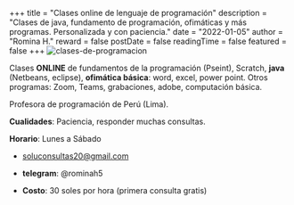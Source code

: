 +++
title = "Clases online de lenguaje de programación"
description = "Clases de java, fundamento de programación, ofimáticas y más programas. Personalizada y con paciencia."
date = "2022-01-05"
author = "Romina H."
reward = false
postDate = false
readingTime = false
featured = false
+++
![clases-de-programacion](http://dl.dropboxusercontent.com/s/dm1hj9vfextmcwh/banner-de-servicios-clases-online.jpg)

Clases **ONLINE** de fundamentos de la programación (Pseint), Scratch, **java** (Netbeans, eclipse), **ofimática básica**: word, excel, power point. Otros programas: Zoom, Teams, grabaciones, adobe, computación básica.

Profesora de programación de Perú (Lima).

**Cualidades**: Paciencia, responder muchas consultas.

**Horario**: Lunes a Sábado

* [soluconsultas20@gmail.com](mailto:soluconsultas20@gmail.com)

* **telegram**: @rominah5

* **Costo**: 30 soles por hora (primera consulta gratis)
